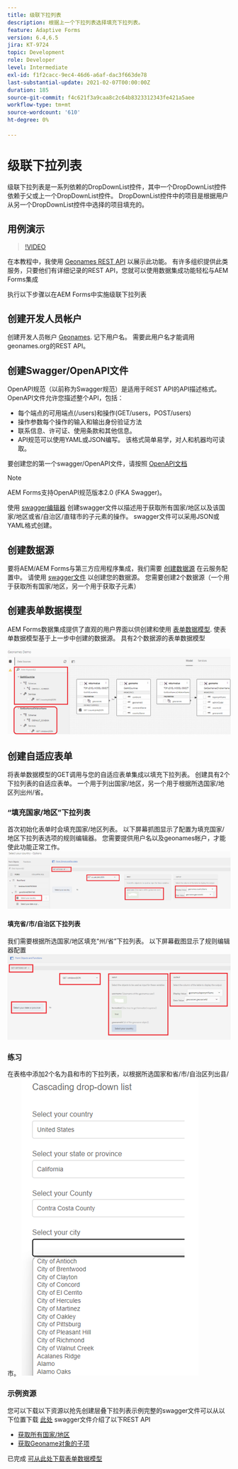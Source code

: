 ```yaml
---
title: 级联下拉列表
description: 根据上一个下拉列表选择填充下拉列表。
feature: Adaptive Forms
version: 6.4,6.5
jira: KT-9724
topic: Development
role: Developer
level: Intermediate
exl-id: f1f2cacc-9ec4-46d6-a6af-dac3f663de78
last-substantial-update: 2021-02-07T00:00:00Z
duration: 185
source-git-commit: f4c621f3a9caa8c2c64b8323312343fe421a5aee
workflow-type: tm+mt
source-wordcount: '610'
ht-degree: 0%

---
```


# 级联下拉列表

级联下拉列表是一系列依赖的DropDownList控件，其中一个DropDownList控件依赖于父或上一个DropDownList控件。 DropDownList控件中的项目是根据用户从另一个DropDownList控件中选择的项目填充的。

## 用例演示

>[!VIDEO](https://video.tv.adobe.com/v/340344?quality=12&learn=on)

在本教程中，我使用 [Geonames REST API](https://www.geonames.org/export/web-services.html) 以展示此功能。
有许多组织提供此类服务，只要他们有详细记录的REST API，您就可以使用数据集成功能轻松与AEM Forms集成

执行以下步骤以在AEM Forms中实施级联下拉列表

## 创建开发人员帐户

创建开发人员帐户 [Geonames](https://www.geonames.org/login). 记下用户名。 需要此用户名才能调用geonames.org的REST API。

## 创建Swagger/OpenAPI文件

OpenAPI规范（以前称为Swagger规范）是适用于REST API的API描述格式。 OpenAPI文件允许您描述整个API，包括：

* 每个端点的可用端点(/users)和操作(GET/users，POST/users)
* 操作参数每个操作的输入和输出身份验证方法
* 联系信息、许可证、使用条款和其他信息。
* API规范可以使用YAML或JSON编写。 该格式简单易学，对人和机器均可读取。

要创建您的第一个swagger/OpenAPI文件，请按照 [OpenAPI文档](https://swagger.io/docs/specification/2-0/basic-structure/)

>[!NOTE]
> AEM Forms支持OpenAPI规范版本2.0 (FKA Swagger)。

使用 [swagger编辑器](https://editor.swagger.io/) 创建swagger文件以描述用于获取所有国家/地区以及该国家/地区或省/自治区/直辖市的子元素的操作。 swagger文件可以采用JSON或YAML格式创建。

## 创建数据源

要将AEM/AEM Forms与第三方应用程序集成，我们需要 [创建数据源](https://experienceleague.adobe.com/docs/experience-manager-learn/forms/ic-web-channel-tutorial/parttwo.html) 在云服务配置中。 请使用 [swagger文件](assets/geonames-swagger-files.zip) 以创建您的数据源。
您需要创建2个数据源（一个用于获取所有国家/地区，另一个用于获取子元素）


## 创建表单数据模型

AEM Forms数据集成提供了直观的用户界面以供创建和使用 [表单数据模型](https://experienceleague.adobe.com/docs/experience-manager-65/forms/form-data-model/create-form-data-models.html). 使表单数据模型基于上一步中创建的数据源。 具有2个数据源的表单数据模型

![fdm](assets/geonames-fdm.png)


## 创建自适应表单

将表单数据模型的GET调用与您的自适应表单集成以填充下拉列表。
创建具有2个下拉列表的自适应表单。 一个用于列出国家/地区，另一个用于根据所选国家/地区列出州/省。

### “填充国家/地区”下拉列表

首次初始化表单时会填充国家/地区列表。 以下屏幕抓图显示了配置为填充国家/地区下拉列表选项的规则编辑器。 您需要提供用户名以及geonames帐户，才能使此功能正常工作。
![get-countries](assets/get-countries-rule-editor.png)

#### 填充省/市/自治区下拉列表

我们需要根据所选国家/地区填充“州/省”下拉列表。 以下屏幕截图显示了规则编辑器配置
![state-providle-options](assets/state-province-options.png)

### 练习

在表格中添加2个名为县和市的下拉列表，以根据所选国家和省/市/自治区列出县/市。
![练习](assets/cascading-drop-down-exercise.png)


### 示例资源

您可以下载以下资源以抢先创建层叠下拉列表示例完整的swagger文件可以从以下位置下载 [此处](assets/geonames-swagger-files.zip)
swagger文件介绍了以下REST API
* [获取所有国家/地区](https://secure.geonames.org/countryInfoJSON?username=yourusername)
* [获取Geoname对象的子项](https://secure.geonames.org/children?formatted=true&amp;geonameId=6252001&amp;username=yourusername)

已完成 [可从此处下载表单数据模型](assets/geonames-api-form-data-model.zip)
